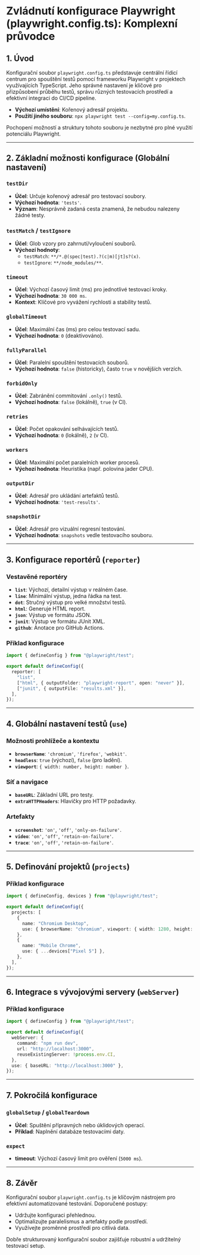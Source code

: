 # Zvládnutí konfigurace Playwright (playwright.config.ts): Komplexní průvodce

## 1. Úvod

Konfigurační soubor `playwright.config.ts` představuje centrální řídicí centrum pro spouštění testů pomocí frameworku Playwright v projektech využívajících TypeScript. Jeho správné nastavení je klíčové pro přizpůsobení průběhu testů, správu různých testovacích prostředí a efektivní integraci do CI/CD pipeline.

- **Výchozí umístění**: Kořenový adresář projektu.
- **Použití jiného souboru**: `npx playwright test --config=my.config.ts`.

Pochopení možností a struktury tohoto souboru je nezbytné pro plné využití potenciálu Playwright.

---

## 2. Základní možnosti konfigurace (Globální nastavení)

### `testDir`

- **Účel**: Určuje kořenový adresář pro testovací soubory.
- **Výchozí hodnota**: `'tests'`.
- **Význam**: Nesprávně zadaná cesta znamená, že nebudou nalezeny žádné testy.

### `testMatch` / `testIgnore`

- **Účel**: Glob vzory pro zahrnutí/vyloučení souborů.
- **Výchozí hodnoty**:
  - `testMatch`: `**/*.@(spec|test).?(c|m)[jt]s?(x)`.
  - `testIgnore`: `**/node_modules/**`.

### `timeout`

- **Účel**: Výchozí časový limit (ms) pro jednotlivé testovací kroky.
- **Výchozí hodnota**: `30 000 ms`.
- **Kontext**: Klíčové pro vyvážení rychlosti a stability testů.

### `globalTimeout`

- **Účel**: Maximální čas (ms) pro celou testovací sadu.
- **Výchozí hodnota**: `0` (deaktivováno).

### `fullyParallel`

- **Účel**: Paralelní spouštění testovacích souborů.
- **Výchozí hodnota**: `false` (historicky), často `true` v novějších verzích.

### `forbidOnly`

- **Účel**: Zabránění commitování `.only()` testů.
- **Výchozí hodnota**: `false` (lokálně), `true` (v CI).

### `retries`

- **Účel**: Počet opakování selhávajících testů.
- **Výchozí hodnota**: `0` (lokálně), `2` (v CI).

### `workers`

- **Účel**: Maximální počet paralelních worker procesů.
- **Výchozí hodnota**: Heuristika (např. polovina jader CPU).

### `outputDir`

- **Účel**: Adresář pro ukládání artefaktů testů.
- **Výchozí hodnota**: `'test-results'`.

### `snapshotDir`

- **Účel**: Adresář pro vizuální regresní testování.
- **Výchozí hodnota**: `snapshots` vedle testovacího souboru.

---

## 3. Konfigurace reportérů (`reporter`)

### Vestavěné reportéry

- **`list`**: Výchozí, detailní výstup v reálném čase.
- **`line`**: Minimální výstup, jedna řádka na test.
- **`dot`**: Stručný výstup pro velké množství testů.
- **`html`**: Generuje HTML report.
- **`json`**: Výstup ve formátu JSON.
- **`junit`**: Výstup ve formátu JUnit XML.
- **`github`**: Anotace pro GitHub Actions.

### Příklad konfigurace

```typescript
import { defineConfig } from "@playwright/test";

export default defineConfig({
  reporter: [
    "list",
    ["html", { outputFolder: "playwright-report", open: "never" }],
    ["junit", { outputFile: "results.xml" }],
  ],
});
```

---

## 4. Globální nastavení testů (`use`)

### Možnosti prohlížeče a kontextu

- **`browserName`**: `'chromium'`, `'firefox'`, `'webkit'`.
- **`headless`**: `true` (výchozí), `false` (pro ladění).
- **`viewport`**: `{ width: number, height: number }`.

### Síť a navigace

- **`baseURL`**: Základní URL pro testy.
- **`extraHTTPHeaders`**: Hlavičky pro HTTP požadavky.

### Artefakty

- **`screenshot`**: `'on'`, `'off'`, `'only-on-failure'`.
- **`video`**: `'on'`, `'off'`, `'retain-on-failure'`.
- **`trace`**: `'on'`, `'off'`, `'retain-on-failure'`.

---

## 5. Definování projektů (`projects`)

### Příklad konfigurace

```typescript
import { defineConfig, devices } from "@playwright/test";

export default defineConfig({
  projects: [
    {
      name: "Chromium Desktop",
      use: { browserName: "chromium", viewport: { width: 1280, height: 720 } },
    },
    {
      name: "Mobile Chrome",
      use: { ...devices["Pixel 5"] },
    },
  ],
});
```

---

## 6. Integrace s vývojovými servery (`webServer`)

### Příklad konfigurace

```typescript
import { defineConfig } from "@playwright/test";

export default defineConfig({
  webServer: {
    command: "npm run dev",
    url: "http://localhost:3000",
    reuseExistingServer: !process.env.CI,
  },
  use: { baseURL: "http://localhost:3000" },
});
```

---

## 7. Pokročilá konfigurace

### `globalSetup` / `globalTeardown`

- **Účel**: Spuštění přípravných nebo úklidových operací.
- **Příklad**: Naplnění databáze testovacími daty.

### `expect`

- **timeout**: Výchozí časový limit pro ověření (`5000 ms`).

---

## 8. Závěr

Konfigurační soubor `playwright.config.ts` je klíčovým nástrojem pro efektivní automatizované testování. Doporučené postupy:

- Udržujte konfiguraci přehlednou.
- Optimalizujte paralelismus a artefakty podle prostředí.
- Využívejte proměnné prostředí pro citlivá data.

Dobře strukturovaný konfigurační soubor zajišťuje robustní a udržitelný testovací setup.
